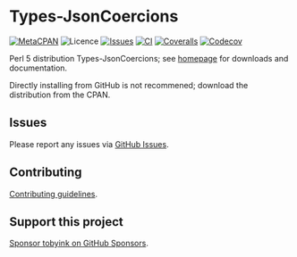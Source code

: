 # Types-JsonCoercions

[![MetaCPAN](https://img.shields.io/cpan/v/Types-JsonCoercions.svg)](https://metacpan.org/release/Types-JsonCoercions)
![Licence](https://img.shields.io/cpan/l/Types-JsonCoercions)
[![Issues](https://img.shields.io/github/issues/tobyink/p5-types-jsoncoercions)](https://github.com/tobyink/p5-types-jsoncoercions/issues)
[![CI](https://github.com/tobyink/p5-types-jsoncoercions/workflows/CI/badge.svg)](https://github.com/tobyink/p5-types-jsoncoercions/actions)
[![Coveralls](https://coveralls.io/repos/tobyink/p5-types-jsoncoercions/badge.svg?branch=master&amp;service=github)](https://coveralls.io/github/tobyink/p5-types-jsoncoercions)
[![Codecov](https://codecov.io/gh/tobyink/p5-types-jsoncoercions/branch/master/graph/badge.svg)](https://codecov.io/gh/tobyink/p5-types-jsoncoercions)

Perl 5 distribution Types-JsonCoercions; see [homepage](https://metacpan.org/release/Types-JsonCoercions)
for downloads and documentation.

Directly installing from GitHub is not recommened; download the distribution
from the CPAN.

## Issues

Please report any issues via [GitHub Issues](https://github.com/tobyink/p5-types-jsoncoercions/issues).

## Contributing

[Contributing guidelines](https://toby.ink/open-source/contributing/).

## Support this project

[Sponsor tobyink on GitHub Sponsors](https://github.com/sponsors/tobyink).
